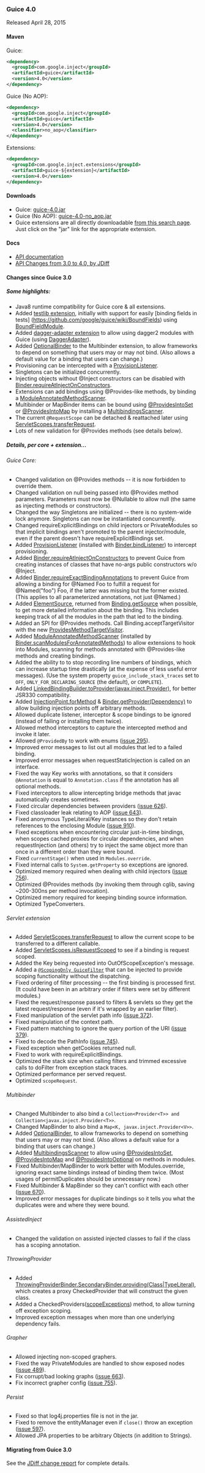 ### Guice 4.0

Released April 28, 2015

#### Maven

Guice:

```xml
<dependency>
  <groupId>com.google.inject</groupId>
  <artifactId>guice</artifactId>
  <version>4.0</version>
</dependency>
```

Guice (No AOP):

```xml
<dependency>
  <groupId>com.google.inject</groupId>
  <artifactId>guice</artifactId>
  <version>4.0</version>
  <classifier>no_aop</classifier>
</dependency>
```

Extensions:

```xml
<dependency>
  <groupId>com.google.inject.extensions</groupId>
  <artifactId>guice-${extension}</artifactId>
  <version>4.0</version>
</dependency>
```

#### Downloads

 * Guice: [guice-4.0.jar](http://search.maven.org/remotecontent?filepath=com/google/inject/guice/4.0/guice-4.0.jar)
 * Guice (No AOP): [guice-4.0-no_aop.jar](http://search.maven.org/remotecontent?filepath=com/google/inject/guice/4.0/guice-4.0-no_aop.jar)
 * Guice extensions are all directly downloadable [from this search page](http://search.maven.org/#search%7Cga%7C1%7Cg%3A%22com.google.inject.extensions%22%20AND%20v%3A%224.0%22).  Just click on the "jar" link for the appropriate extension.

#### Docs

  * [API documentation](https://google.github.io/guice/api-docs/4.0/javadoc/index.html)
  * [API Changes from 3.0 to 4.0, by JDiff](http://google.github.io/guice/api-docs/4.0/api-diffs/changes.html)

#### Changes since Guice 3.0
##### Some highlights:
   * Java8 runtime compatibility for Guice core & all extensions.
   * Added [testlib extension](http://search.maven.org/#artifactdetails%7Ccom.google.inject.extensions%7Cguice-testlib%7C4.0%7Cjar), initially with support for easily [binding fields in tests] (https://github.com/google/guice/wiki/BoundFields) using [BoundFieldModule](https://google.github.io/guice/api-docs/4.0/javadoc/com/google/inject/testing/fieldbinder/BoundFieldModule.html).
   * Added [dagger-adapter extension](http://search.maven.org/#artifactdetails%7Ccom.google.inject.extensions%7Cguice-dagger-adapter%7C4.0%7Cjar) to allow using dagger2 modules with Guice (using [DaggerAdapter](https://google.github.io/guice/api-docs/4.0/javadoc/com/google/inject/daggeradapter/DaggerAdapter.html)).
   * Added [OptionalBinder](http://google.github.io/guice/api-docs/4.0/javadoc/com/google/inject/multibindings/OptionalBinder.html) to the Multibinder extension, to allow frameworks to depend on something that users may or may not bind.  (Also allows a default value for a binding that users can change.)
   * Provisioning can be intercepted with a [ProvisionListener](http://google.github.io/guice/api-docs/4.0/javadoc/com/google/inject/spi/ProvisionListener.html).
   * Singletons can be initialized concurrently.
   * Injecting objects without @Inject constructors can be disabled with [Binder.requireAtInjectOnConstructors](http://google.github.io/guice/api-docs/4.0/javadoc/com/google/inject/Binder.html#requireAtInjectOnConstructors--).
   * Extensions can add bindings using @Provides-like methods, by binding a [ModuleAnnotatedMethodScanner](http://google.github.io/guice/api-docs/4.0/javadoc/com/google/inject/spi/ModuleAnnotatedMethodScanner.html).
   * Multibinder or MapBinder items can be bound using [@ProvidesIntoSet](https://google.github.io/guice/api-docs/4.0/javadoc/com/google/inject/multibindings/ProvidesIntoSet.html) or [@ProvidesIntoMap](https://google.github.io/guice/api-docs/4.0/javadoc/com/google/inject/multibindings/ProvidesIntoMap.html) by installing a [MultibindingsScanner](https://google.github.io/guice/api-docs/4.0/javadoc/com/google/inject/multibindings/MultibindingsScanner.html).
   * The current `@RequestScope` can be detached & reattached later using [ServletScopes.transferRequest](http://google.github.io/guice/api-docs/4.0/javadoc/com/google/inject/servlet/ServletScopes.html#transferRequest-java.util.concurrent.Callable-).
   * Lots of new validation for @Provides methods (see details below).

##### Details, per core + extension...
###### Guice Core:
  * Changed validation on @Provides methods -- it is now forbidden to override them.
  * Changed validation on null being passed into @Provides method parameters.  Parameters must now be @Nullable to allow null (the same as injecting methods or constructors).
  * Changed the way Singletons are initialized -- there is no system-wide lock anymore.  Singletons can now be instantiated concurrently.
  * Changed requireExplicitBindings on child injectors or PrivateModules so that implicit bindings aren't promoted to the parent injector/module, even if the parent doesn't have requireExplicitBindings set.
  * Added [ProvisionListener](http://google.github.io/guice/api-docs/4.0/javadoc/com/google/inject/spi/ProvisionListener.html) (installed with [Binder.bindListener](http://google.github.io/guice/api-docs/4.0/javadoc/com/google/inject/Binder.html#bindListener-com.google.inject.matcher.Matcher-com.google.inject.spi.ProvisionListener...-)) to intercept provisioning.
  * Added [Binder.requireAtInjectOnConstructors](http://google.github.io/guice/api-docs/4.0/javadoc/com/google/inject/Binder.html#requireAtInjectOnConstructors--) to prevent Guice from creating instances of classes that have no-args public constructors w/o @Inject.
  * Added [Binder.requireExactBindingAnnotations](http://google.github.io/guice/api-docs/4.0/javadoc/com/google/inject/Binder.html#requireExactBindingAnnotations--) to prevent Guice from allowing a binding for @Named Foo to fulfill a request for @Named("foo") Foo, if the latter was missing but the former existed.  (This applies to all parameterized annotations, not just @Named.)
  * Added [ElementSource](http://google.github.io/guice/api-docs/4.0/javadoc/com/google/inject/spi/ElementSource.html), returned from [Binding.getSource](http://google.github.io/guice/api-docs/4.0/javadoc/com/google/inject/spi/Element.html#getSource--) when possible, to get more detailed information about the binding.  This includes keeping track of all the modules in the path that led to the binding.
  * Added an SPI for @Provides methods. Call Binding.acceptTargetVisitor with the new [ProvidesMethodTargetVisitor](http://google.github.io/guice/api-docs/4.0/javadoc/com/google/inject/spi/ProvidesMethodTargetVisitor.html).
  * Added [ModuleAnnotatedMethodScanner](http://google.github.io/guice/api-docs/4.0/javadoc/com/google/inject/spi/ModuleAnnotatedMethodScanner.html) (installed by [Binder.scanModulesForAnnotatedMethods](http://google.github.io/guice/api-docs/4.0/javadoc/com/google/inject/Binder.html#scanModulesForAnnotatedMethods-com.google.inject.spi.ModuleAnnotatedMethodScanner-)) to allow extensions to hook into Modules, scanning for methods annotated with @Provides-like methods and creating bindings.
  * Added the ability to to stop recording line numbers of bindings, which can increase startup time drastically (at the expense of less useful error messages).  (Use the system property `guice_include_stack_traces` set to `OFF`, `ONLY_FOR_DECLARING_SOURCE` (the default), or `COMPLETE`).
  * Added [LinkedBindingBuilder.toProvider(javax.inject.Provider)](http://google.github.io/guice/api-docs/4.0/javadoc/com/google/inject/binder/LinkedBindingBuilder.html#toProvider-javax.inject.Provider-), for better JSR330 compatibility.
  * Added [InjectionPoint.forMethod](http://google.github.io/guice/api-docs/4.0/javadoc/com/google/inject/spi/InjectionPoint.html#forMethod-java.lang.reflect.Method-com.google.inject.TypeLiteral-) & [Binder.getProvider(Dependency)](http://google.github.io/guice/api-docs/4.0/javadoc/com/google/inject/Binder.html#getProvider-com.google.inject.spi.Dependency-) to allow building injection points off arbitrary methods.
  * Allowed duplicate listener, interceptor & scope bindings to be ignored (instead of failing or installing them twice).
  * Allowed method interceptors to capture the intercepted method and invoke it later.
  * Allowed `@ProvidedBy` to work with enums ([issue 295](https://github.com/google/guice/issues/295)).
  * Improved error messages to list out all modules that led to a failed binding.
  * Improved error messages when requestStaticInjection is called on an interface.
  * Fixed the way Key works with annotations, so that it considers `@Annotation` is equal to `Annotation.class` if the annotation has all optional methods.
  * Fixed interceptors to allow intercepting bridge methods that javac automatically creates sometimes.
  * Fixed circular dependencies between providers ([issue 626](https://github.com/google/guice/issues/626)).
  * Fixed classloader leak relating to AOP ([issue 643](https://github.com/google/guice/issues/643)).
  * Fixed anonymous TypeLiteral/Key instances so they don't retain references to the enclosing Module ([issue 910](https://github.com/google/guice/issues/910)).
  * Fixed exceptions when encountering circular just-in-time bindings, when scopes cached proxies for circular dependencies, and when requestInjection (and others) try to inject the same object more than once in a different order than they were bound.
  * Fixed `currentStage()` when used in `Modules.override`.
  * Fixed internal calls to `System.getProperty` so exceptions are ignored.
  * Optimized memory required when dealing with child injectors ([issue 756](https://github.com/google/guice/issues/756)).
  * Optimized @Provides methods (by invoking them through cglib, saving ~200-300ns per method invocation).
  * Optimized memory required for keeping binding source information.
  * Optimized TypeConverters.

###### Servlet extension
  * Added [ServletScopes.transferRequest](http://google.github.io/guice/api-docs/4.0/javadoc/com/google/inject/servlet/ServletScopes.html#transferRequest-java.util.concurrent.Callable-) to allow the current scope to be transferred to a different callable.
  * Added [ServletScopes.isRequestScoped](http://google.github.io/guice/api-docs/4.0/javadoc/com/google/inject/servlet/ServletScopes.html#isRequestScoped-com.google.inject.Binding-) to see if a binding is request scoped.
  * Added the Key being requested into OutOfScopeException's message.
  * Added a [`@ScopingOnly GuiceFilter`](http://google.github.io/guice/api-docs/4.0/javadoc/com/google/inject/servlet/ScopingOnly.html) that can be injected to provide scoping functionality without the dispatching.
  * Fixed ordering of filter processing -- the first binding is processed first.  (It could have been in an arbitrary order if filters were set by different modules.)
  * Fixed the request/response passed to filters & servlets so they get the latest request/response (even if it's wrapped by an earlier filter).
  * Fixed manipulation of the servlet path info ([issue 372](https://github.com/google/guice/issues/372)).
  * Fixed manipulation of the context path.
  * Fixed pattern matching to ignore the query portion of the URI ([issue 379](https://github.com/google/guice/issues/379)).
  * Fixed to decode the PathInfo ([issue 745](https://github.com/google/guice/issues/745)).
  * Fixed exception when getCookies returned null.
  * Fixed to work with requireExplicitBindings.
  * Optimized the stack size when calling filters and trimmed excessive calls to doFilter from exception stack traces.
  * Optimized performance per served request.
  * Optimized `scopeRequest`.

###### Multibinder
  * Changed Multibinder to also bind a `Collection<Provider<T>> and Collection<javax.inject.Provider<T>>`.
  * Changed MapBinder to also bind a `Map<K, javax.inject.Provider<V>>`.
  * Added [OptionalBinder](http://google.github.io/guice/api-docs/4.0/javadoc/com/google/inject/multibindings/OptionalBinder.html), to allow frameworks to depend on something that users may or may not bind.  (Also allows a default value for a binding that users can change.)
  * Added [MultibindingsScanner](https://google.github.io/guice/api-docs/4.0/javadoc/com/google/inject/multibindings/MultibindingsScanner.html) to allow using [@ProvidesIntoSet](https://google.github.io/guice/api-docs/4.0/javadoc/com/google/inject/multibindings/ProvidesIntoSet.html), [@ProvidesIntoMap](https://google.github.io/guice/api-docs/4.0/javadoc/com/google/inject/multibindings/ProvidesIntoMap.html) and [@ProvidesIntoOptional](https://google.github.io/guice/api-docs/4.0/javadoc/com/google/inject/multibindings/ProvidesIntoOptional.html) on methods in modules.
  * Fixed Multibinder/MapBinder to work better with Modules.override, ignoring exact same bindings instead of binding them twice.  (Most usages of permitDuplicates should be unnecessary now.)
  * Fixed Multibinder & MapBinder so they can't conflict with each other ([issue 670](https://github.com/google/guice/issues/670)).
  * Improved error messages for duplicate bindings so it tells you what the duplicates were and where they were bound.

###### AssistedInject
   * Changed the validation on assisted injected classes to fail if the class has a scoping annotation.

###### ThrowingProvider
   * Added [ThrowingProviderBinder.SecondaryBinder.providing(Class|TypeLiteral)](http://google.github.io/guice/api-docs/4.0/javadoc/com/google/inject/throwingproviders/ThrowingProviderBinder.SecondaryBinder.html#providing-java.lang.Class-), which creates a proxy CheckedProvider that will construct the given class.
   * Added a CheckedProviders([scopeExceptions](http://google.github.io/guice/api-docs/4.0/javadoc/com/google/inject/throwingproviders/CheckedProvides.html#scopeExceptions--)) method, to allow turning off exception scoping.
   * Improved exception messages when more than one underlying dependency fails.

###### Grapher
   * Allowed injecting non-scoped graphers.
   * Fixed the way PrivateModules are handled to show exposed nodes ([issue 489](https://github.com/google/guice/issues/489)).
   * Fix corrupt/bad looking graphs ([issue 663](https://github.com/google/guice/issues/663)).
   * Fix incorrect grapher config ([issue 755](https://github.com/google/guice/issues/755)).

###### Persist
   * Fixed so that log4j.properties file is not in the jar.
   * Fixed to remove the entityManager even if `close()` throw an exception ([issue 597](https://github.com/google/guice/issues/597)).
   * Allowed JPA properties to be arbitrary Objects (in addition to Strings).

#### Migrating from Guice 3.0
See the [JDiff change report](http://google.github.io/guice/api-docs/4.0/api-diffs/changes.html) for complete details.
